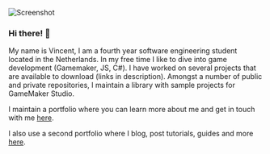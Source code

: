 ![Screenshot](https://user-images.githubusercontent.com/38536470/116479797-87a5c380-a880-11eb-885d-aec73d3a5578.png)
### Hi there! 👋 
My name is Vincent, I am a fourth year software engineering student located in the Netherlands. In my free time I like to dive into game development (Gamemaker, JS, C#). I have worked on several projects that are available to download (links in description). Amongst a number of public and private repositories, I maintain a library with sample projects for GameMaker Studio.



I maintain a portfolio where you can learn more about me and get in touch with me [here](https://www.vincenthendriks.com "Vincent's portfolio").

I also use a second portfolio where I blog, post tutorials, guides and more [here](https://www.hendracle.nl "blog/guides/tutorials").
<!--
**Emperor2000/Emperor2000** is a ✨ _special_ ✨ repository because its `README.md` (this file) appears on your GitHub profile.-->
